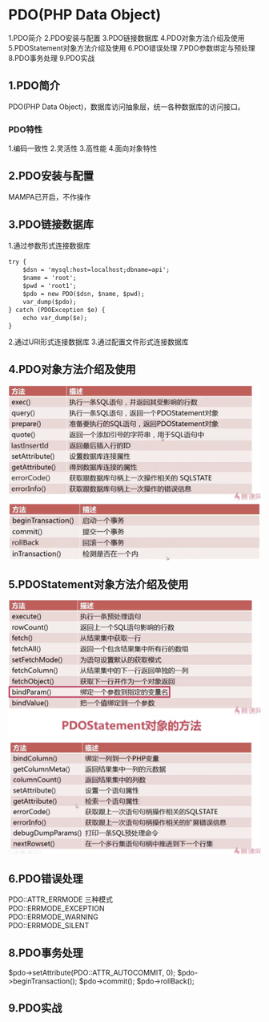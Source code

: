 PDO(PHP Data Object)
====================

1.PDO简介
2.PDO安装与配置
3.PDO链接数据库
4.PDO对象方法介绍及使用
5.PDOStatement对象方法介绍及使用
6.PDO错误处理
7.PDO参数绑定与预处理
8.PDO事务处理
9.PDO实战


## 1.PDO简介
PDO(PHP Data Object)，数据库访问抽象层，统一各种数据库的访问接口。

### PDO特性
1.编码一致性
2.灵活性
3.高性能
4.面向对象特性


## 2.PDO安装与配置

MAMPA已开启，不作操作


## 3.PDO链接数据库
1.通过参数形式连接数据库
```
try {
    $dsn = 'mysql:host=localhost;dbname=api';
    $name = 'root';
    $pwd = 'root1';
    $pdo = new PDO($dsn, $name, $pwd);
    var_dump($pdo);
} catch (PDOException $e) {
    echo var_dump($e);
}
```
2.通过URI形式连接数据库
3.通过配置文件形式连接数据库

## 4.PDO对象方法介绍及使用

![](img/img_pdo_methods_1.png)  
![](img/img_pdo_methods_2.png)  

## 5.PDOStatement对象方法介绍及使用

![](img/img_pdostmt_methods_1.png)  
![](img/img_pdostmt_methods_2.png)  

## 6.PDO错误处理

PDO::ATTR_ERRMODE 三种模式  
 PDO::ERRMODE_EXCEPTION  
 PDO::ERRMODE_WARNING  
 PDO::ERRMODE_SILENT  


## 8.PDO事务处理

$pdo->setAttribute(PDO::ATTR_AUTOCOMMIT, 0);
$pdo->beginTransaction();
$pdo->commit();
$pdo->rollBack();

## 9.PDO实战

